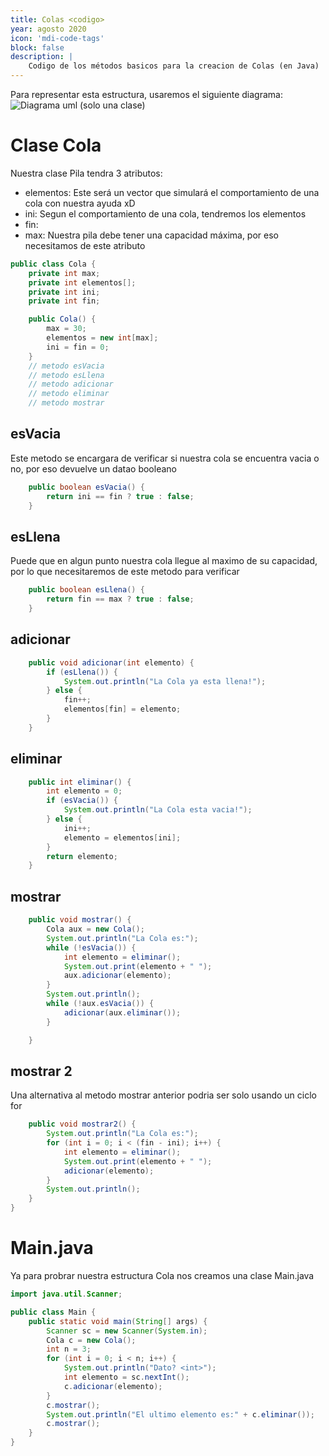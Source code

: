 ```yaml
---
title: Colas <codigo>
year: agosto 2020
icon: 'mdi-code-tags'
block: false
description: |
    Codigo de los métodos basicos para la creacion de Colas (en Java)
---
```


Para representar esta estructura, usaremos el siguiente diagrama:
![Diagrama uml (solo una clase)]()
# Clase Cola
Nuestra clase Pila tendra 3 atributos:
- elementos: Este será un vector que simulará el comportamiento de una cola con nuestra ayuda xD
- ini: Segun el comportamiento de una cola, tendremos los elementos
- fin:
- max: Nuestra pila debe tener una capacidad máxima, por eso necesitamos de este atributo



```java
public class Cola {
	private int max;
	private int elementos[];
	private int ini;
	private int fin;

	public Cola() {
		max = 30;
		elementos = new int[max];
		ini = fin = 0;
	}
	// metodo esVacia
	// metodo esLlena
	// metodo adicionar
	// metodo eliminar
	// metodo mostrar
```
## esVacia
Este metodo se encargara de verificar si nuestra cola se encuentra vacia o no, por eso devuelve un datao booleano
```java
	public boolean esVacia() {
		return ini == fin ? true : false;
	}
```
## esLlena
Puede que en algun punto nuestra cola llegue al maximo de su capacidad, por lo que necesitaremos de este metodo para verificar
```java
	public boolean esLlena() {
		return fin == max ? true : false;
	}
```

## adicionar

```java
	public void adicionar(int elemento) {
		if (esLlena()) {
			System.out.println("La Cola ya esta llena!");
		} else {
			fin++;
			elementos[fin] = elemento;
		}
	}
```

## eliminar

```java
	public int eliminar() {
		int elemento = 0;
		if (esVacia()) {
			System.out.println("La Cola esta vacia!");
		} else {
			ini++;
			elemento = elementos[ini];
		}
		return elemento;
	}
```

## mostrar

```java
	public void mostrar() {
		Cola aux = new Cola();
		System.out.println("La Cola es:");
		while (!esVacia()) {
			int elemento = eliminar();
			System.out.print(elemento + " ");
			aux.adicionar(elemento);
		}
		System.out.println();
		while (!aux.esVacia()) {
			adicionar(aux.eliminar());
		}

	}
```

## mostrar 2

Una alternativa al metodo mostrar anterior podria ser solo usando un ciclo for
```java
	public void mostrar2() {
		System.out.println("La Cola es:");
		for (int i = 0; i < (fin - ini); i++) {
			int elemento = eliminar();
			System.out.print(elemento + " ");
			adicionar(elemento);
		}
		System.out.println();
	}
}
```


# Main.java

Ya para probrar nuestra estructura Cola nos creamos una clase Main.java

```java
import java.util.Scanner;

public class Main {
	public static void main(String[] args) {
		Scanner sc = new Scanner(System.in);
		Cola c = new Cola();
		int n = 3;
		for (int i = 0; i < n; i++) {
			System.out.println("Dato? <int>");
			int elemento = sc.nextInt();
			c.adicionar(elemento);
		}
		c.mostrar();
		System.out.println("El ultimo elemento es:" + c.eliminar());
		c.mostrar();
	}
}

```